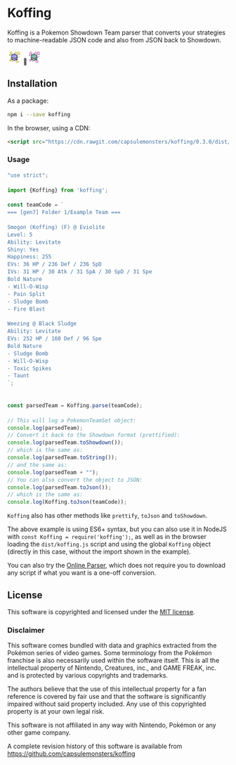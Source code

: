 # Koffing
Koffing is a Pokemon Showdown Team parser that converts your strategies to 
machine-readable JSON code and also from JSON back to Showdown.

![koffing](docs/assets/img/koffing.png) 🔁![koffing](docs/assets/img/koffing-shiny.png)

## Installation

As a package:
```bash
npm i --save koffing
```

In the browser, using a CDN:
```html
<script src="https://cdn.rawgit.com/capsulemonsters/koffing/0.3.0/dist/koffing.js"></script>
```

### Usage
```js
"use strict";

import {Koffing} from 'koffing';

const teamCode = `
=== [gen7] Folder 1/Example Team ===

Smogon (Koffing) (F) @ Eviolite
Level: 5
Ability: Levitate
Shiny: Yes
Happiness: 255
EVs: 36 HP / 236 Def / 236 SpD
IVs: 31 HP / 30 Atk / 31 SpA / 30 SpD / 31 Spe
Bold Nature
- Will-O-Wisp
- Pain Split
- Sludge Bomb
- Fire Blast

Weezing @ Black Sludge
Ability: Levitate
EVs: 252 HP / 160 Def / 96 Spe
Bold Nature
- Sludge Bomb
- Will-O-Wisp
- Toxic Spikes
- Taunt
`;


const parsedTeam = Koffing.parse(teamCode);

// This will log a PokemonTeamSet object:
console.log(parsedTeam);
// Convert it back to the Showdown format (prettified):
console.log(parsedTeam.toShowdown());
// which is the same as:
console.log(parsedTeam.toString());
// and the same as:
console.log(parsedTeam + "");
// You can also convert the object to JSON:
console.log(parsedTeam.toJson());
// which is the same as:
console.log(Koffing.toJson(teamCode));
```

`Koffing` also has other methods like `prettify`, `toJson` and `toShowdown`.

The above example is using ES6+ syntax, but you can also use it in NodeJS with 
`const Koffing = require('koffing');`, as well as in the browser loading the
`dist/koffing.js` script and using the global `Koffing` object (directly in this
case, without the import shown in the example).


You can also try the [Online Parser](https://capsulemonsters.github.io/koffing), which does not require you to download
any script if what you want is a one-off conversion.


## License

This software is copyrighted and licensed under the 
[MIT license](https://github.com/capsulemonsters/koffing/LICENSE).

### Disclaimer

This software comes bundled with data and graphics extracted from the
Pokémon series of video games. Some terminology from the Pokémon franchise is
also necessarily used within the software itself. This is all the intellectual
property of Nintendo, Creatures, inc., and GAME FREAK, inc. and is protected by
various copyrights and trademarks.

The authors believe that the use of this intellectual property for a fan reference
is covered by fair use and that the software is significantly impaired without said
property included. Any use of this copyrighted property is at your own legal risk.

This software is not affiliated in any way with Nintendo,
Pokémon or any other game company.

A complete revision history of this software is available from
https://github.com/capsulemonsters/koffing